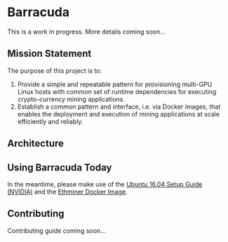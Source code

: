 # Barracuda

This is a work in progress. More details coming soon...

## Mission Statement

The purpose of this project is to:
1. Provide a simple and repeatable pattern for provisioning multi-GPU Linux hosts with common set of runtime dependencies for executing crypto-currency mining applications.
2. Establish a common pattern and interface, i.e. via Docker images, that enables the deployment and execution of mining applications at scale efficiently and reliably.

## Architecture



## Using Barracuda Today

In the meantime, please make use of the [Ubuntu 16.04 Setup Guide (NVIDIA)](doc/Ubuntu-16.04-Setup-NVIDIA.md) and the [Ethminer Docker Image](src/docker-ethminer/README.md).

## Contributing

Contributing guide coming soon...
